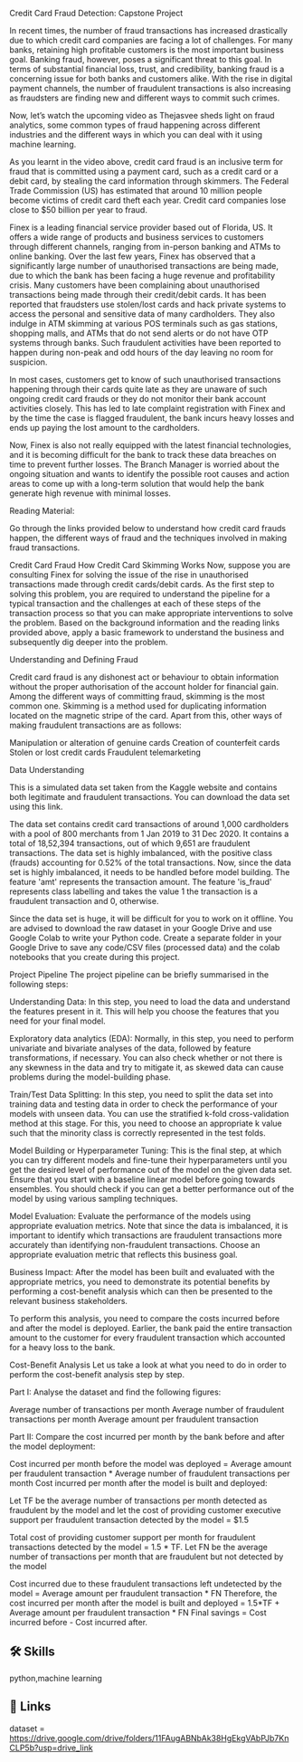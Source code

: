 Credit Card Fraud Detection: Capstone Project

In recent times, the number of fraud transactions has increased drastically due to which credit card companies are facing a lot of challenges. For many banks, retaining high profitable customers is the most important business goal. Banking fraud, however, poses a significant threat to this goal. In terms of substantial financial loss, trust, and credibility, banking fraud is a concerning issue for both banks and customers alike. With the rise in digital payment channels, the number of fraudulent transactions is also increasing as fraudsters are finding new and different ways to commit such crimes.

 

Now, let’s watch the upcoming video as Thejasvee sheds light on fraud analytics, some common types of fraud happening across different industries and the different ways in which you can deal with it using machine learning.

As you learnt in the video above, credit card fraud is an inclusive term for fraud that is committed using a payment card, such as a credit card or a debit card, by stealing the card information through skimmers. The Federal Trade Commission (US) has estimated that around 10 million people become victims of credit card theft each year. Credit card companies lose close to $50 billion per year to fraud.

 

Finex is a leading financial service provider based out of Florida, US. It offers a wide range of products and business services to customers through different channels, ranging from in-person banking and ATMs to online banking. Over the last few years, Finex has observed that a significantly large number of unauthorised transactions are being made, due to which the bank has been facing a huge revenue and profitability crisis. Many customers have been complaining about unauthorised transactions being made through their credit/debit cards. It has been reported that fraudsters use stolen/lost cards and hack private systems to access the personal and sensitive data of many cardholders. They also indulge in ATM skimming at various POS terminals such as gas stations, shopping malls, and ATMs that do not send alerts or do not have OTP systems through banks. Such fraudulent activities have been reported to happen during non-peak and odd hours of the day leaving no room for suspicion.

 

In most cases, customers get to know of such unauthorised transactions happening through their cards quite late as they are unaware of such ongoing credit card frauds or they do not monitor their bank account activities closely. This has led to late complaint registration with Finex and by the time the case is flagged fraudulent, the bank incurs heavy losses and ends up paying the lost amount to the cardholders.

 

Now, Finex is also not really equipped with the latest financial technologies, and it is becoming difficult for the bank to track these data breaches on time to prevent further losses. The Branch Manager is worried about the ongoing situation and wants to identify the possible root causes and action areas to come up with a long-term solution that would help the bank generate high revenue with minimal losses.

 

Reading Material:

Go through the links provided below to understand how credit card frauds happen, the different ways of fraud and the techniques involved in making fraud transactions.

Credit Card Fraud
How Credit Card Skimming Works
Now, suppose you are consulting Finex for solving the issue of the rise in unauthorised transactions made through credit cards/debit cards. As the first step to solving this problem, you are required to understand the pipeline for a typical transaction and the challenges at each of these steps of the transaction process so that you can make appropriate interventions to solve the problem. Based on the background information and the reading links provided above, apply a basic framework to understand the business and subsequently dig deeper into the problem.

 Understanding and Defining Fraud

Credit card fraud is any dishonest act or behaviour to obtain information without the proper authorisation of the account holder for financial gain. Among the different ways of committing fraud, skimming is the most common one. Skimming is a method used for duplicating information located on the magnetic stripe of the card.  Apart from this, other ways of making fraudulent transactions are as follows:

Manipulation or alteration of genuine cards
Creation of counterfeit cards
Stolen or lost credit cards
Fraudulent telemarketing

Data Understanding

This is a simulated data set taken from the Kaggle website and contains both legitimate and fraudulent transactions. You can download the data set using this link.

 

The data set contains credit card transactions of around 1,000 cardholders with a pool of 800 merchants from 1 Jan 2019 to 31 Dec 2020. It contains a total of 18,52,394 transactions, out of which 9,651 are fraudulent transactions. The data set is highly imbalanced, with the positive class (frauds) accounting for 0.52% of the total transactions. Now, since the data set is highly imbalanced, it needs to be handled before model building. The feature 'amt' represents the transaction amount. The feature 'is_fraud' represents class labelling and takes the value 1 the transaction is a fraudulent transaction and 0, otherwise.

 

Since the data set is huge, it will be difficult for you to work on it offline. You are advised to download the raw dataset in your Google Drive and use Google Colab to write your Python code. Create a separate folder in your Google Drive to save any code/CSV files (processed data) and the colab notebooks that you create during this project.

Project Pipeline
The project pipeline can be briefly summarised in the following steps:

 

Understanding Data: In this step, you need to load the data and understand the features present in it. This will help you choose the features that you need for your final model.

 

Exploratory data analytics (EDA): Normally, in this step, you need to perform univariate and bivariate analyses of the data, followed by feature transformations, if necessary. You can also check whether or not there is any skewness in the data and try to mitigate it, as skewed data can cause problems during the model-building phase.

 

Train/Test Data Splitting: In this step, you need to split the data set into training data and testing data in order to check the performance of your models with unseen data. You can use the stratified k-fold cross-validation method at this stage. For this, you need to choose an appropriate k value such that the minority class is correctly represented in the test folds.

 

Model Building or Hyperparameter Tuning: This is the final step, at which you can try different models and fine-tune their hyperparameters until you get the desired level of performance out of the model on the given data set. Ensure that you start with a baseline linear model before going towards ensembles. You should check if you can get a better performance out of the model by using various sampling techniques.

 

Model Evaluation: Evaluate the performance of the models using appropriate evaluation metrics. Note that since the data is imbalanced, it is important to identify which transactions are fraudulent transactions more accurately than identifying non-fraudulent transactions. Choose an appropriate evaluation metric that reflects this business goal.

 

Business Impact: After the model has been built and evaluated with the appropriate metrics, you need to demonstrate its potential benefits by performing a cost-benefit analysis which can then be presented to the relevant business stakeholders. 

 

To perform this analysis, you need to compare the costs incurred before and after the model is deployed. Earlier, the bank paid the entire transaction amount to the customer for every fraudulent transaction which accounted for a heavy loss to the bank.

Cost-Benefit Analysis
Let us take a look at what you need to do in order to perform the cost-benefit analysis step by step.

 

Part I: Analyse the dataset and find the following figures:

Average number of transactions per month 
Average number of fraudulent transactions per month
Average amount per fraudulent transaction 

Part II: Compare the cost incurred per month by the bank before and after the model deployment:

Cost incurred per month before the model was deployed = Average amount per fraudulent transaction * Average number of fraudulent transactions per month
Cost incurred per month after the model is built and deployed: <Use the test metric from the model evaluation part and the calculations performed in Part I to compute the values given below>
 

Let TF be the average number of transactions per month detected as fraudulent by the model and let the cost of providing customer executive support per fraudulent transaction detected by the model = $1.5

Total cost of providing customer support per month for fraudulent transactions detected by the model = 1.5 * TF.
Let FN be the average number of transactions per month that are fraudulent but not detected by the model 

Cost incurred due to these fraudulent transactions left undetected by the model = Average amount per fraudulent transaction * FN
Therefore, the cost incurred per month after the model is built and deployed = 1.5*TF + Average amount per fraudulent transaction * FN
Final savings = Cost incurred before - Cost incurred after.


## 🛠 Skills
python,machine learning


## 🔗 Links
dataset = https://drive.google.com/drive/folders/11FAugABNbAk38HgEkgVAbPJb7KnCLP5b?usp=drive_link

